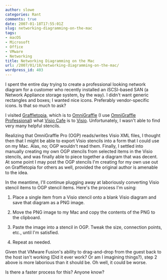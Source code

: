 ```yaml
---
author: slowe
categories: Rant
comments: true
date: 2007-01-18T17:55:01Z
slug: networking-diagramming-on-the-mac
tags:
- macOS
- Microsoft
- Office
- VMware
- Networking
title: Networking Diagramming on the Mac
url: /2007/01/18/networking-diagramming-on-the-mac/
wordpress_id: 403
---
```


I spent the entire day trying to create a professional looking network diagram for a customer who recently installed an iSCSI-based SAN (a Network Appliance storage system, by the way). I didn't want generic rectangles and boxes; I wanted nice icons. Preferably vendor-specific icons. Is that so much to ask?

I visited [Graffletopia](http://graffletopia.com/), which is to [OmniGraffle](http://www.omnigroup.com/applications/omnigraffle/) (I use [OmniGraffle Professional](http://www.omnigroup.com/applications/omnigraffle/pro)) what [Visio Cafe](http://www.visiocafe.com/) is to [Visio](http://www.microsoft.com/office/visio/). Unfortunately, I wasn't able to find very many helpful stencils.

Realizing that OmniGraffle Pro (OGP) reads/writes Visio XML files, I thought then that I might be able to export Visio stencils into a form that I could use on my Mac. Alas, no; OGP wouldn't read them. Finally, I settled into manually creating my own OGP stencils from selected items in the Visio stencils, and was finally able to piece together a diagram that was decent. At some point I may post the OGP stencils I'm creating for my own use out on Graffletopia for others as well, provided the original author is amenable to the idea.

In the meantime, I'll continue plugging away at laboriously converting Visio stencil items to OGP stencil items. Here's the process I'm using:

1. Place a single item from a Visio stencil onto a blank Visio diagram and save that diagram as a PNG image.

2. Move the PNG image to my Mac and copy the contents of the PNG to the clipboard.

3. Paste the image into a stencil in OGP. Tweak the size, connection points, etc., until I'm satisfied.

4. Repeat as needed.

Given that VMware Fusion's ability to drag-and-drop from the guest back to the host isn't working (Did it ever work? Or am I imagining things?), step 2 above is more laborious than it should be. Oh well, it could be worse.

Is there a faster process for this? Anyone know?
